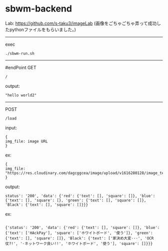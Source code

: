 # sbwm-backend

Lab:
https://github.com/s-taku3/imageLab
(画像をごちゃごちゃ弄って成功したpythonファイルをもらいました。)

------

exec

```
./sbwm-run.sh
```

-----

#endPoint
GET
```
/
```

output:

```
"hello world2"
```

-----

POST

```
/load
``` 

input: 

```
{
img_file: image URL
}
```

ex:

```
{
img_file: "https://res.cloudinary.com/dagcggcea/image/upload/v1616280128/image_test_wlltdw.png"
}
```

output:

```
status': '200', 'data': {'red': {'text': [], 'square': []}, 'blue': {'text': [], 'square': [}, 'green': {'text': [], 'square': []}, 'Black': {'text': [], 'square': []}}} 
```

ex:

```

{'status': '200', 'data': {'red': {'text': [], 'square': []}, 'blue': {'text': ['HAckPay'], 'square': ['ホワイトボード', '使う']}, 'green': {'text': [], 'square': []}, 'Black': {'text': ['家決め大変···', 'OCR仗?!', '·ネットワーク良い!!', 'ホワイトボード', '使う'], 'square': []}}}
```
